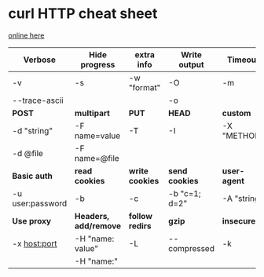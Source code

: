 # curl HTTP cheat sheet

[online here](https://bagder.github.io/curl-cheat-sheet/http-sheet.html)

| Verbose              | Hide progress           | extra info        | Write output     | Timeout
|----------------------|-------------------------|-------------------|------------------|--------------
| -v                   | -s                      | -w "format"       | -O               | -m <secs>
| --trace-ascii <file> |                         |                   | -o <file>        |
| **POST**             | **multipart**           | **PUT**           | **HEAD**         | **custom**
| -d "string"          | -F name=value           | -T <file>         | -I               | -X "METHOD"
| -d @file             | -F name=@file           |                   |                  |
| **Basic auth**       | **read cookies**        | **write cookies** | **send cookies** | **user-agent**
| -u user:password     | -b <file>               | -c <file>         | -b "c=1; d=2"    | -A "string"
| **Use proxy**        | **Headers, add/remove** | **follow redirs** | **gzip**         | **insecure**
| -x <host:port>       | -H "name: value"        | -L                | --compressed     | -k
|                      | -H "name:"              |                   |                  |

